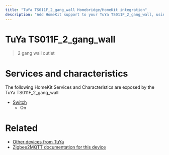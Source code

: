 ```yaml
---
title: "TuYa TS011F_2_gang_wall Homebridge/HomeKit integration"
description: "Add HomeKit support to your TuYa TS011F_2_gang_wall, using Homebridge, Zigbee2MQTT and homebridge-z2m."
---
```

<!---
This file has been GENERATED using src/docgen/docgen.ts
DO NOT EDIT THIS FILE MANUALLY!
-->
# TuYa TS011F_2_gang_wall
> 2 gang wall outlet


# Services and characteristics
The following HomeKit Services and Characteristics are exposed by
the TuYa TS011F_2_gang_wall

* [Switch](../../switch.md)
  * On


# Related
* [Other devices from TuYa](../index.md#tuya)
* [Zigbee2MQTT documentation for this device](https://www.zigbee2mqtt.io/devices/TS011F_2_gang_wall.html)